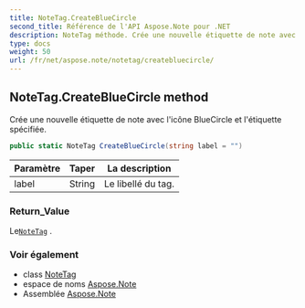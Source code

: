 ```yaml
---
title: NoteTag.CreateBlueCircle
second_title: Référence de l'API Aspose.Note pour .NET
description: NoteTag méthode. Crée une nouvelle étiquette de note avec licône BlueCircle et létiquette spécifiée.
type: docs
weight: 50
url: /fr/net/aspose.note/notetag/createbluecircle/
---
```

## NoteTag.CreateBlueCircle method

Crée une nouvelle étiquette de note avec l'icône BlueCircle et l'étiquette spécifiée.

```csharp
public static NoteTag CreateBlueCircle(string label = "")
```

| Paramètre | Taper | La description |
| --- | --- | --- |
| label | String | Le libellé du tag. |

### Return_Value

Le[`NoteTag`](../) .

### Voir également

* class [NoteTag](../)
* espace de noms [Aspose.Note](../../notetag/)
* Assemblée [Aspose.Note](../../../)


